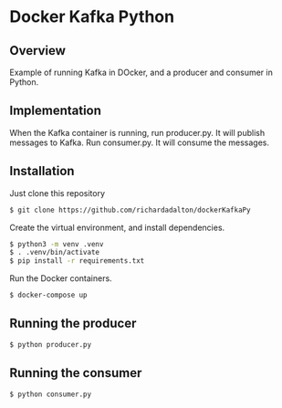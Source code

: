 # Docker Kafka Python

## Overview
Example of running Kafka in DOcker, and a producer and consumer in Python.

## Implementation
When the Kafka container is running, run producer.py.  It will publish messages to Kafka.  Run consumer.py.  It will consume the messages.

## Installation

Just clone this repository

```bash
$ git clone https://github.com/richardadalton/dockerKafkaPy
```

Create the virtual environment, and install dependencies.

```bash
$ python3 -m venv .venv
$ . .venv/bin/activate
$ pip install -r requirements.txt
```

Run the Docker containers.

```bash
$ docker-compose up
```

## Running the producer

```bash
$ python producer.py
```

## Running the consumer

```bash
$ python consumer.py
```
